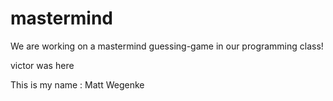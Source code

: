 # mastermind
We are working on a mastermind guessing-game in our programming class!

victor was here

This is my name : Matt Wegenke  
